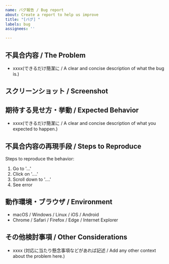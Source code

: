 ```yaml
---
name: バグ報告 / Bug report
about: Create a report to help us improve
title: "[バグ] "
labels: bug
assignees: ''

---
```


## 不具合内容 / The Problem
- xxxx(できるだけ簡潔に / A clear and concise description of what the bug is.)

## スクリーンショット / Screenshot

## 期待する見せ方・挙動 / Expected Behavior
- xxxx(できるだけ簡潔に / A clear and concise description of what you expected to happen.)

## 不具合内容の再現手段 / Steps to Reproduce
Steps to reproduce the behavior:
1. Go to '...'
2. Click on '....'
3. Scroll down to '....'
4. See error

## 動作環境・ブラウザ / Environment
- macOS / Windows / Linux / iOS / Android
- Chrome / Safari / Firefox / Edge / Internet Explorer

## その他検討事項 / Other Considerations
- xxxx (対応に当たり懸念事項などがあれば記述 / Add any other context about the problem here.)
